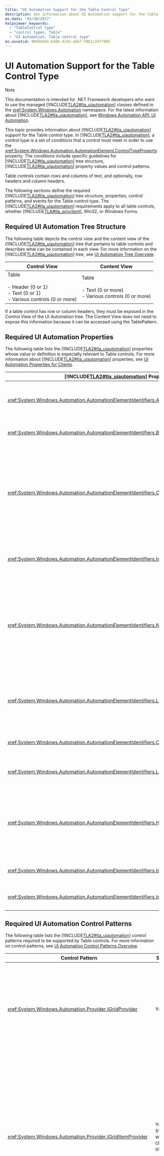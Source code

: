 ```yaml
---
title: "UI Automation Support for the Table Control Type"
description: Get information about UI Automation support for the Table control type. Learn the required tree structure, properties, control patterns, and events.
ms.date: "03/30/2017"
helpviewer_keywords: 
  - "TableControl type"
  - "control types, Table"
  - "UI Automation, Table control type"
ms.assetid: 9050dde5-6469-4c83-abb7-f861c24ff985
---
```

# UI Automation Support for the Table Control Type

> [!NOTE]
> This documentation is intended for .NET Framework developers who want to use the managed [!INCLUDE[TLA2#tla_uiautomation](../../../includes/tla2sharptla-uiautomation-md.md)] classes defined in the <xref:System.Windows.Automation> namespace. For the latest information about [!INCLUDE[TLA2#tla_uiautomation](../../../includes/tla2sharptla-uiautomation-md.md)], see [Windows Automation API: UI Automation](/windows/win32/winauto/entry-uiauto-win32).  
  
 This topic provides information about [!INCLUDE[TLA2#tla_uiautomation](../../../includes/tla2sharptla-uiautomation-md.md)] support for the Table control type. In [!INCLUDE[TLA2#tla_uiautomation](../../../includes/tla2sharptla-uiautomation-md.md)], a control type is a set of conditions that a control must meet in order to use the <xref:System.Windows.Automation.AutomationElement.ControlTypeProperty> property. The conditions include specific guidelines for [!INCLUDE[TLA2#tla_uiautomation](../../../includes/tla2sharptla-uiautomation-md.md)] tree structure, [!INCLUDE[TLA2#tla_uiautomation](../../../includes/tla2sharptla-uiautomation-md.md)] property values and control patterns.  
  
 Table controls contain rows and columns of text, and optionally, row headers and column headers.  
  
 The following sections define the required [!INCLUDE[TLA2#tla_uiautomation](../../../includes/tla2sharptla-uiautomation-md.md)] tree structure, properties, control patterns, and events for the Table control type. The [!INCLUDE[TLA2#tla_uiautomation](../../../includes/tla2sharptla-uiautomation-md.md)] requirements apply to all table controls, whether [!INCLUDE[TLA#tla_winclient](../../../includes/tlasharptla-winclient-md.md)], Win32, or Windows Forms.  
  
<a name="Required_UI_Automation_Tree_Structure"></a>

## Required UI Automation Tree Structure  

 The following table depicts the control view and the content view of the [!INCLUDE[TLA2#tla_uiautomation](../../../includes/tla2sharptla-uiautomation-md.md)] tree that pertains to table controls and describes what can be contained in each view. For more information on the [!INCLUDE[TLA2#tla_uiautomation](../../../includes/tla2sharptla-uiautomation-md.md)] tree, see [UI Automation Tree Overview](ui-automation-tree-overview.md).  
  
|Control View|Content View|  
|------------------|------------------|  
|Table<br /><br /> -   Header (0 or 1)<br />-   Text (0 or 1)<br />-   Various controls (0 or more)|Table<br /><br /> -   Text (0 or more)<br />-   Various controls (0 or more)|  
  
 If a table control has row or column headers, they must be exposed in the Control View of the UI Automation tree. The Content View does not need to expose this information because it can be accessed using the TablePattern.  
  
<a name="Required_UI_Automation_Properties"></a>

## Required UI Automation Properties  

 The following table lists the [!INCLUDE[TLA2#tla_uiautomation](../../../includes/tla2sharptla-uiautomation-md.md)] properties whose value or definition is especially relevant to Table controls. For more information about [!INCLUDE[TLA2#tla_uiautomation](../../../includes/tla2sharptla-uiautomation-md.md)] properties, see [UI Automation Properties for Clients](ui-automation-properties-for-clients.md).  
  
|[!INCLUDE[TLA2#tla_uiautomation](../../../includes/tla2sharptla-uiautomation-md.md)] Property|Value|Notes|  
|------------------------------------------------------------------------------------|-----------|-----------|  
|<xref:System.Windows.Automation.AutomationElementIdentifiers.AutomationIdProperty>|See notes.|The value of this property needs to be unique across all controls in an application.|  
|<xref:System.Windows.Automation.AutomationElementIdentifiers.BoundingRectangleProperty>|See notes.|The outermost rectangle that contains the whole control.|  
|<xref:System.Windows.Automation.AutomationElementIdentifiers.ClickablePointProperty>|See notes.|Supported if there is a bounding rectangle. If not every point within the bounding rectangle is clickable, and you perform specialized hit testing, then override and provide a clickable point.|  
|<xref:System.Windows.Automation.AutomationElementIdentifiers.IsKeyboardFocusableProperty>|See notes.|If the control can receive keyboard focus, it must support this property.|  
|<xref:System.Windows.Automation.AutomationElementIdentifiers.NameProperty>|See notes.|The table control typically gets its name from a static text label. If there is no static text label, you must assign a Name property that must always be available to explain the purpose of the table.|  
|<xref:System.Windows.Automation.AutomationElementIdentifiers.LabeledByProperty>|See notes.|If there is a static text label, this property should expose a reference to the automation element of the control.|  
|<xref:System.Windows.Automation.AutomationElementIdentifiers.ControlTypeProperty>|Table|This value is the same for all UI frameworks.|  
|<xref:System.Windows.Automation.AutomationElementIdentifiers.LocalizedControlTypeProperty>|"table"|Localized string corresponding to the Table control type.|  
|<xref:System.Windows.Automation.AutomationElementIdentifiers.HelpTextProperty>|See notes.|More details about the purpose of the table should be exposed through this property if it is not sufficiently explained by accessing the NameProperty.|  
|<xref:System.Windows.Automation.AutomationElementIdentifiers.IsContentElementProperty>|True|The table control must always be content.|  
|<xref:System.Windows.Automation.AutomationElementIdentifiers.IsControlElementProperty>|True|The table control must always be a control.|  
  
<a name="Required_UI_Automation_Control_Patterns"></a>

## Required UI Automation Control Patterns  

 The following table lists the [!INCLUDE[TLA2#tla_uiautomation](../../../includes/tla2sharptla-uiautomation-md.md)] control patterns required to be supported by Table controls. For more information on control patterns, see [UI Automation Control Patterns Overview](ui-automation-control-patterns-overview.md).  
  
|Control Pattern|Support|Notes|  
|---------------------|-------------|-----------|  
|<xref:System.Windows.Automation.Provider.IGridProvider>|Yes|The table control always supports this control pattern because the items that it contains have data that is presented in a grid.|  
|<xref:System.Windows.Automation.Provider.IGridItemProvider>|Yes (required with child objects)|The inner objects of a table should support both the GridItem and TableItem control patterns. The table itself need not support the GridItem or TableItem control patterns unless the table is part of another table.|  
|<xref:System.Windows.Automation.Provider.ITableProvider>|Yes|The table control always has the capability of having headers associated with the content.|  
|<xref:System.Windows.Automation.Provider.ITableItemProvider>|Yes (required with child objects)|The inner objects of a table should support both the GridItem and TableItem control patterns. The table itself need not support the GridItem or TableItem control patterns unless the table is part of another table.|  
  
<a name="Required_UI_Automation_Events"></a>

## Required UI Automation Events  

 The following table lists the [!INCLUDE[TLA2#tla_uiautomation](../../../includes/tla2sharptla-uiautomation-md.md)] events required to be supported by all table controls. For more information on events, see [UI Automation Events Overview](ui-automation-events-overview.md).  
  
|[!INCLUDE[TLA2#tla_uiautomation](../../../includes/tla2sharptla-uiautomation-md.md)] Event|Support|Notes|  
|---------------------------------------------------------------------------------|-------------|-----------|  
|<xref:System.Windows.Automation.AutomationElementIdentifiers.BoundingRectangleProperty> property-changed event.|Required|None|  
|<xref:System.Windows.Automation.AutomationElementIdentifiers.IsOffscreenProperty> property-changed event.|Required|None|  
|<xref:System.Windows.Automation.AutomationElementIdentifiers.IsEnabledProperty> property-changed event.|Required|None|  
|<xref:System.Windows.Automation.AutomationElementIdentifiers.AutomationFocusChangedEvent>|Required|None|  
|<xref:System.Windows.Automation.AutomationElementIdentifiers.StructureChangedEvent>|Required|None|  
  
## See also

- <xref:System.Windows.Automation.ControlType.Table>
- [UI Automation Control Types Overview](ui-automation-control-types-overview.md)
- [UI Automation Overview](ui-automation-overview.md)
